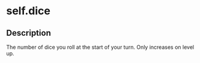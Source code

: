 # self.dice
## Description
The number of dice you roll at the start of your turn. Only increases on level up.